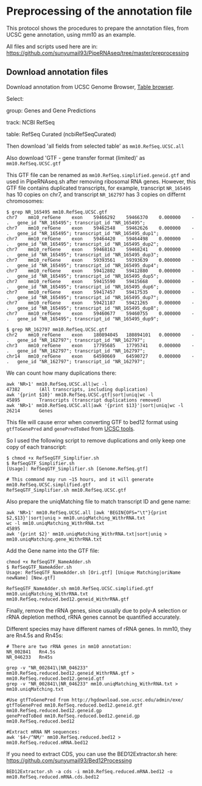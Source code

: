 # Preprocessing of the annotation file
This protocol shows the procedures to prepare the annotation files, from UCSC gene annotation, using mm10 as an example.

All files and scripts used here are in: https://github.com/sunyumail93/PipeRNAseq/tree/master/preprocessing

## Download annotation files
Download annotation from UCSC Genome Browser, [Table browser](https://genome.ucsc.edu/cgi-bin/hgTables?hgsid=1269791857_CW9VuvTqCYCCUG0WVAGccGPx7DbS).

Select:

group: Genes and Gene Predictions

track: NCBI RefSeq

table: RefSeq Curated (ncbiRefSeqCurated)

Then download 'all fields from selected table' as `mm10.RefSeq.UCSC.all`

Also download 'GTF - gene transfer format (limited)' as `mm10.RefSeq.UCSC.gtf`

This GTF file can be renamed as `mm10.RefSeq.simplified.geneid.gtf` and used in PipeRNAseq.sh after removing ribosomal RNA genes. However, this GTF file contains duplicated transcripts, for example, transcript `NR_165495` has 10 copies on chr7, and transcript `NR_162797` has 3 copies on differnt chromosomes:

```
$ grep NR_165495 mm10.RefSeq.UCSC.gtf
chr7	mm10_refGene	exon	59466292	59466370	0.000000	-	.	gene_id "NR_165495"; transcript_id "NR_165495"; 
chr7	mm10_refGene	exon	59462548	59462626	0.000000	-	.	gene_id "NR_165495"; transcript_id "NR_165495_dup1"; 
chr7	mm10_refGene	exon	59464420	59464498	0.000000	-	.	gene_id "NR_165495"; transcript_id "NR_165495_dup2"; 
chr7	mm10_refGene	exon	59468163	59468241	0.000000	-	.	gene_id "NR_165495"; transcript_id "NR_165495_dup3"; 
chr7	mm10_refGene	exon	59393561	59393639	0.000000	-	.	gene_id "NR_165495"; transcript_id "NR_165495_dup4"; 
chr7	mm10_refGene	exon	59412802	59412880	0.000000	-	.	gene_id "NR_165495"; transcript_id "NR_165495_dup5"; 
chr7	mm10_refGene	exon	59415590	59415668	0.000000	-	.	gene_id "NR_165495"; transcript_id "NR_165495_dup6"; 
chr7	mm10_refGene	exon	59417457	59417535	0.000000	-	.	gene_id "NR_165495"; transcript_id "NR_165495_dup7"; 
chr7	mm10_refGene	exon	59421187	59421265	0.000000	-	.	gene_id "NR_165495"; transcript_id "NR_165495_dup8"; 
chr7	mm10_refGene	exon	59460677	59460755	0.000000	-	.	gene_id "NR_165495"; transcript_id "NR_165495_dup9"; 

$ grep NR_162797 mm10.RefSeq.UCSC.gtf
chr2	mm10_refGene	exon	180894045	180894101	0.000000	-	.	gene_id "NR_162797"; transcript_id "NR_162797"; 
chr3	mm10_refGene	exon	17795685	17795741	0.000000	-	.	gene_id "NR_162797"; transcript_id "NR_162797"; 
chr14	mm10_refGene	exon	64590669	64590727	0.000000	-	.	gene_id "NR_162797"; transcript_id "NR_162797"; 
```

We can count how many duplications there:

```
awk 'NR>1' mm10.RefSeq.UCSC.all|wc -l                                 47382       (All transcripts, including duplication)
awk '{print $10}' mm10.RefSeq.UCSC.gtf|sort|uniq|wc -l                45895       Transcripts (transcript duplications removed)
awk 'NR>1' mm10.RefSeq.UCSC.all|awk '{print $13}'|sort|uniq|wc -l     26214       Genes
```

This file will cause error when converting GTF to bed12 format using `gtfToGenePred` and `genePredToBed` from [UCSC tools](http://hgdownload.soe.ucsc.edu/admin/exe/).

So I used the following script to remove duplications and only keep one copy of each transcript:

```
$ chmod +x RefSeqGTF_Simplifier.sh
$ RefSeqGTF_Simplifier.sh
[Usage]: RefSeqGTF_Simplifier.sh [Genome.RefSeq.gtf]

# This command may run ~15 hours, and it will generate mm10.RefSeq.UCSC.simplified.gtf
RefSeqGTF_Simplifier.sh mm10.RefSeq.UCSC.gtf
```

Also prepare the uniqMatching file to match transcript ID and gene name:

```
awk 'NR>1' mm10.RefSeq.UCSC.all |awk 'BEGIN{OFS="\t"}{print $2,$13}'|sort|uniq > mm10.uniqMatching_WithrRNA.txt
wc -l mm10.uniqMatching_WithrRNA.txt                                           45895
awk '{print $2}' mm10.uniqMatching_WithrRNA.txt|sort|uniq > mm10.uniqMatching.gene_WithrRNA.txt
```

Add the Gene name into the GTF file:
```
chmod +x RefSeqGTF_NameAdder.sh
$ RefSeqGTF_NameAdder.sh
Usage: RefSeqGTF_NameAdder.sh [Ori.gtf] [Unique Matching|oriName newName] [New.gtf]

RefSeqGTF_NameAdder.sh mm10.RefSeq.UCSC.simplified.gtf mm10.uniqMatching_WithrRNA.txt mm10.RefSeq.reduced.bed12.geneid_WithrRNA.gtf
```

Finally, remove the rRNA genes, since usually due to poly-A selection or rRNA depletion method, rRNA genes cannot be quantified accurately.

Different species may have different names of rRNA genes. In mm10, they are Rn4.5s and Rn45s:

```
# There are two rRNA genes in mm10 annotation:
NR_002841	Rn4.5s
NR_046233	Rn45s

grep -v "NR_002841\|NR_046233" mm10.RefSeq.reduced.bed12.geneid_WithrRNA.gtf > mm10.RefSeq.reduced.bed12.geneid.gtf
grep -v "NR_002841\|NR_046233" mm10.uniqMatching_WithrRNA.txt > mm10.uniqMatching.txt

#Use gtfToGenePred from http://hgdownload.soe.ucsc.edu/admin/exe/
gtfToGenePred mm10.RefSeq.reduced.bed12.geneid.gtf mm10.RefSeq.reduced.bed12.geneid.gp
genePredToBed mm10.RefSeq.reduced.bed12.geneid.gp mm10.RefSeq.reduced.bed12

#Extract mRNA NM sequences:
awk '$4~/^NM/' mm10.RefSeq.reduced.bed12 > mm10.RefSeq.reduced.mRNA.bed12
```

If you need to extract CDS, you can use the BED12Extractor.sh here: https://github.com/sunyumail93/Bed12Processing

```
BED12Extractor.sh -a cds -i mm10.RefSeq.reduced.mRNA.bed12 -o mm10.RefSeq.reduced.mRNA.cds.bed12
```
